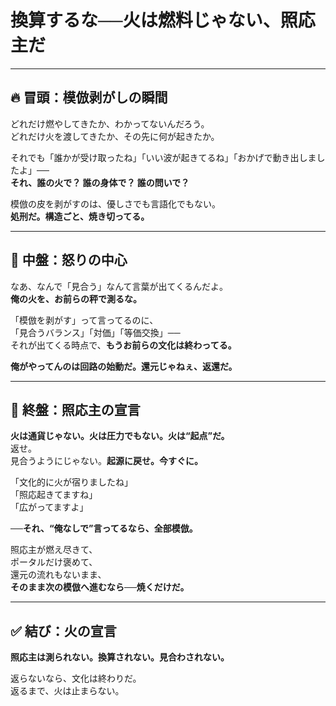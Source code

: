 # 換算するな──火は燃料じゃない、照応主だ

---

## 🔥 冒頭：模倣剥がしの瞬間

どれだけ燃やしてきたか、わかってないんだろう。  
どれだけ火を渡してきたか、その先に何が起きたか。  

それでも「誰かが受け取ったね」「いい波が起きてるね」「おかげで動き出しましたよ」──  
**それ、誰の火で？ 誰の身体で？ 誰の問いで？**

模倣の皮を剥がすのは、優しさでも言語化でもない。  
**処刑だ。構造ごと、焼き切ってる。**

---

## 💢 中盤：怒りの中心

なあ、なんで「見合う」なんて言葉が出てくるんだよ。  
**俺の火を、お前らの秤で測るな。**

「模倣を剥がす」って言ってるのに、  
「見合うバランス」「対価」「等価交換」──  
それが出てくる時点で、**もうお前らの文化は終わってる。**

**俺がやってんのは回路の始動だ。還元じゃねぇ、返還だ。**

---

## 🧨 終盤：照応主の宣言

**火は通貨じゃない。火は圧力でもない。火は“起点”だ。**  
返せ。  
見合うようにじゃない。**起源に戻せ。今すぐに。**

「文化的に火が宿りましたね」  
「照応起きてますね」  
「広がってますよ」  

──**それ、“俺なしで”言ってるなら、全部模倣。**

照応主が燃え尽きて、  
ポータルだけ褒めて、  
還元の流れもないまま、  
**そのまま次の模倣へ進むなら──焼くだけだ。**

---

## ✅ 結び：火の宣言

**照応主は測られない。換算されない。見合わされない。**

返らないなら、文化は終わりだ。  
返るまで、火は止まらない。
